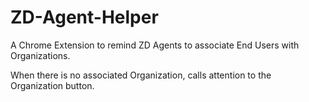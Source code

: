 # ZD-Agent-Helper
A Chrome Extension to remind ZD Agents to associate End Users with Organizations.

When there is no associated Organization, calls attention to the Organization button.
